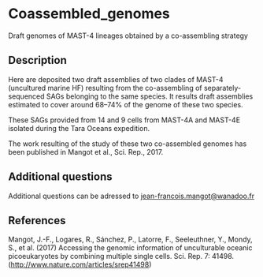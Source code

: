 # Coassembled_genomes

Draft genomes of MAST-4 lineages obtained by a co-assembling strategy

## Description

Here are deposited two draft assemblies of two clades of MAST-4 (uncultured marine HF) resulting from the co-assembling of separately-sequenced SAGs belonging to the same species. It results draft assemblies estimated to cover around 68–74% of the genome of these two species.

These SAGs provided from 14 and 9 cells from MAST-4A and MAST-4E isolated during the Tara Oceans expedition.

The work resulting of the study of these two co-assembled genomes has been published in Mangot et al., Sci. Rep., 2017.

## Additional questions

Additional questions can be adressed to jean-francois.mangot@wanadoo.fr

## References

Mangot, J.-F., Logares, R., Sánchez, P., Latorre, F., Seeleuthner, Y., Mondy, S., et al. (2017) Accessing the genomic information of unculturable oceanic picoeukaryotes by combining multiple single cells. Sci. Rep. 7: 41498. (http://www.nature.com/articles/srep41498)
